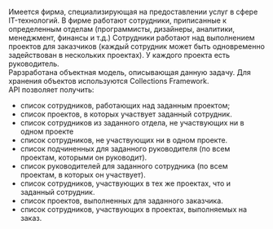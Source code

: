 Имеется фирма, специализирующая на предоставлении услуг в сфере IT-технологий. В фирме работают сотрудники, приписанные к определенным отделам (программисты, дизайнеры, аналитики, менеджмент, финансы и т.д.) Сотрудники работают над выполнением проектов для заказчиков (каждый сотрудник может быть одновременно задействован в нескольких проектах). У каждого проекта есть руководитель. 
</br>
Рарзработана объектная модель, описывающая данную задачу. Для хранения объектов используются Collections Framework.
</br>
API позволяет получить:
- список сотрудников, работающих над заданным проектом;
- список проектов, в которых участвует заданный сотрудник.
- список сотрудников из заданного отдела, не участвующих ни в одном проекте
- список сотрудников, не участвующих ни в одном проекте.
- список подчиненных для заданного руководителя (по всем проектам, которыми он руководит).
- список руководителей для заданного сотрудника (по всем проектам, в которых он участвует).
- список сотрудников, участвующих в тех же проектах, что и заданный сотрудник.
- список проектов, выполненных для заданного заказчика.
- список сотрудников, участвующих в проектах, выполняемых на заказ.
